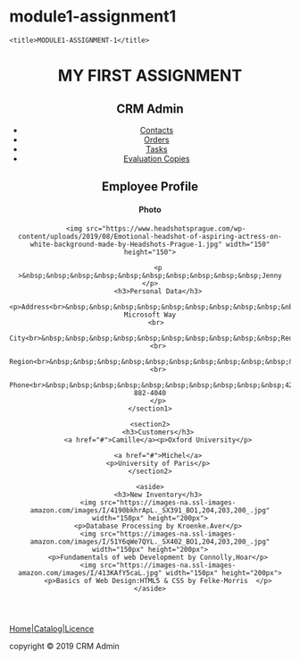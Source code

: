 # module1-assignment1

<!DOCTYPE html>
<head>
    
    <title>MODULE1-ASSIGNMENT-1</title>
</head>
<body>
    <header>
        <h1>MY FIRST ASSIGNMENT</h1>
    <h2>CRM Admin</h2>
    <nav role="navigation">
    <ul>
        <li><a href="#">Contacts</a></li>
        <li><a href="#">Orders</a></li>
        <li><a href="#">Tasks</a></li>
        <li><a href="#">Evaluation Copies</a></li>
    </ul>
    </nav>
    <section1>
        <h2>Employee Profile</h2>
        <h4>Photo</h4>
       
       <img src="https://www.headshotsprague.com/wp-content/uploads/2019/08/Emotional-headshot-of-aspiring-actress-on-white-background-made-by-Headshots-Prague-1.jpg" width="150" height="150">
       
        <p >&nbsp;&nbsp;&nbsp;&nbsp;&nbsp;&nbsp;&nbsp;&nbsp;&nbsp;&nbsp;Jenny </p>
        <h3>Personal Data</h3>
        <p>Address<br>&nbsp;&nbsp;&nbsp;&nbsp;&nbsp;&nbsp;&nbsp;&nbsp;&nbsp;&nbsp;&nbsp;1 Microsoft Way
        <br> 
        City<br>&nbsp;&nbsp;&nbsp;&nbsp;&nbsp;&nbsp;&nbsp;&nbsp;&nbsp;&nbsp;Redmond
        <br>
        Region<br>&nbsp;&nbsp;&nbsp;&nbsp;&nbsp;&nbsp;&nbsp;&nbsp;&nbsp;&nbsp;&nbsp;WA
        <br>
        Phone<br>&nbsp;&nbsp;&nbsp;&nbsp;&nbsp;&nbsp;&nbsp;&nbsp;&nbsp;&nbsp;425-882-4040
        </p>
    </section1>

    <section2>
        <h3>Customers</h3>
        <a href="#">Camille</a><p>Oxford University</p>
        
        <a href="#">Michel</a>
        <p>University of Paris</p>
    </section2>

    <aside>
        <h3>New Inventory</h3>
        <img src="https://images-na.ssl-images-amazon.com/images/I/4190bkhrApL._SX391_BO1,204,203,200_.jpg" width="150px" height="200px">
        <p>Database Processing by Kroenke.Aver</p>
        <img src="https://images-na.ssl-images-amazon.com/images/I/51Y6qWe7QYL._SX402_BO1,204,203,200_.jpg" width="150px" height="200px">
        <p>Fundamentals of web Development by Connolly,Hoar</p>
        <img src="https://images-na.ssl-images-amazon.com/images/I/413KAfY5caL.jpg" width="150px" height="200px">
        <p>Basics of Web Design:HTML5 & CSS by Felke-Morris  </p>
    </aside>
</header>

</body>
<footer>
    <a href="#">Home|Catalog|Licence</a>
    <p>copyright &copy; 2019 CRM Admin</p>
</footer>   
</html>
